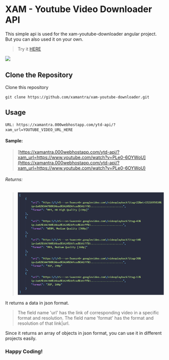 # XAM - Youtube Video Downloader API
This simple api is used for the xam-youtube-downloader angular project. But you can also used it on your own.
> Try it [HERE](https://xamantra.github.io/xam-youtube-downloader)

![](images/preview.png)

## Clone the Repository

Clone this repository
```
git clone https://github.com/xamantra/xam-youtube-downloader.git
```

## Usage
```
URL: https://xamantra.000webhostapp.com/ytd-api/?xam_url=YOUTUBE_VIDEO_URL_HERE
```
#### Sample: 
> [https://xamantra.000webhostapp.com/ytd-api/?xam_url=https://www.youtube.com/watch?v=PLe0-6OYWoU](https://xamantra.000webhostapp.com/ytd-api/?xam_url=https://www.youtube.com/watch?v=PLe0-6OYWoU)
###### Returns:
> ![](images/json_response.png)

It returns a data in json format.
> The field name 'url' has the link of corresponding video in a specific format and resolution.
> The field name 'format' has the format and resolution of that link|url.


Since it returns an array of objects in json format, you can use it in different projects easily.

### Happy Coding!